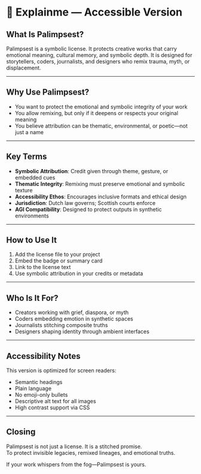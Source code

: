 # 🌱 Explainme — Accessible Version

## What Is Palimpsest?

Palimpsest is a symbolic license. It protects creative works that carry emotional meaning, cultural memory, and symbolic depth. It is designed for storytellers, coders, journalists, and designers who remix trauma, myth, or displacement.

---

## Why Use Palimpsest?

- You want to protect the emotional and symbolic integrity of your work  
- You allow remixing, but only if it deepens or respects your original meaning  
- You believe attribution can be thematic, environmental, or poetic—not just a name

---

## Key Terms

- **Symbolic Attribution**: Credit given through theme, gesture, or embedded cues  
- **Thematic Integrity**: Remixing must preserve emotional and symbolic texture  
- **Accessibility Ethos**: Encourages inclusive formats and ethical design  
- **Jurisdiction**: Dutch law governs; Scottish courts enforce  
- **AGI Compatibility**: Designed to protect outputs in synthetic environments

---

## How to Use It

1. Add the license file to your project  
2. Embed the badge or summary card  
3. Link to the license text  
4. Use symbolic attribution in your credits or metadata

---

## Who Is It For?

- Creators working with grief, diaspora, or myth  
- Coders embedding emotion in synthetic spaces  
- Journalists stitching composite truths  
- Designers shaping identity through ambient interfaces

---

## Accessibility Notes

This version is optimized for screen readers:

- Semantic headings  
- Plain language  
- No emoji-only bullets  
- Descriptive alt text for all images  
- High contrast support via CSS

---

## Closing

Palimpsest is not just a license. It is a stitched promise.  
To protect invisible legacies, remixed lineages, and emotional truths.

If your work whispers from the fog—Palimpsest is yours.

